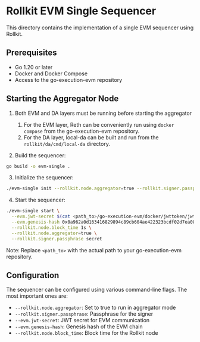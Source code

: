 # Rollkit EVM Single Sequencer

This directory contains the implementation of a single EVM sequencer using Rollkit.

## Prerequisites

- Go 1.20 or later
- Docker and Docker Compose
- Access to the go-execution-evm repository

## Starting the Aggregator Node

1. Both EVM and DA layers must be running before starting the aggregator
   1. For the EVM layer, Reth can be conveniently run using `docker compose` from the go-execution-evm repository.
   2. For the DA layer, local-da can be built and run from the `rollkit/da/cmd/local-da` directory.

2. Build the sequencer:

  ```bash
  go build -o evm-single .
  ```
  
3. Initialize the sequencer:

  ```bash
  ./evm-single init --rollkit.node.aggregator=true --rollkit.signer.passphrase secret
  ```

4. Start the sequencer:

  ```bash
  ./evm-single start \
    --evm.jwt-secret $(cat <path_to>/go-execution-evm/docker/jwttoken/jwt.hex) \
    --evm.genesis-hash 0x0a962a0d163416829894c89cb604ae422323bcdf02d7ea08b94d68d3e026a380 \
    --rollkit.node.block_time 1s \
    --rollkit.node.aggregator=true \
    --rollkit.signer.passphrase secret
  ```

Note: Replace `<path_to>` with the actual path to your go-execution-evm repository.

## Configuration

The sequencer can be configured using various command-line flags. The most important ones are:

- `--rollkit.node.aggregator`: Set to true to run in aggregator mode
- `--rollkit.signer.passphrase`: Passphrase for the signer
- `--evm.jwt-secret`: JWT secret for EVM communication
- `--evm.genesis-hash`: Genesis hash of the EVM chain
- `--rollkit.node.block_time`: Block time for the Rollkit node
